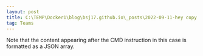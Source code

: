 ```yaml
---
layout: post
title: C:\TEMP\Docker1\blog\bsj17.github.io\_posts\2022-09-11-hey copy.md
tag: Teams
---
```


Note that the content appearing after the CMD instruction in this case is formatted as a JSON array.
